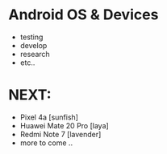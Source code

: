 # Android OS & Devices
- testing
- develop
- research
- etc..

# NEXT:
- Pixel 4a [sunfish]
- Huawei Mate 20 Pro [laya]
- Redmi Note 7 [lavender]
- more to come ..
